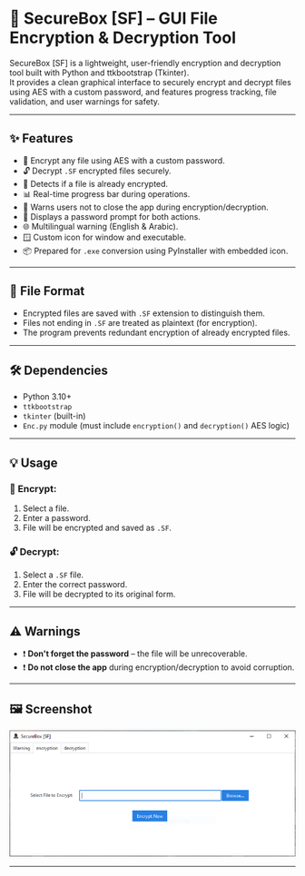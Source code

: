 # 🔐 SecureBox [SF] – GUI File Encryption & Decryption Tool

SecureBox [SF] is a lightweight, user-friendly encryption and decryption tool built with Python and ttkbootstrap (Tkinter).  
It provides a clean graphical interface to securely encrypt and decrypt files using AES with a custom password, and features progress tracking, file validation, and user warnings for safety.

---

## ✨ Features

- 📁 Encrypt any file using AES with a custom password.
- 🔓 Decrypt `.SF` encrypted files securely.
- 🛑 Detects if a file is already encrypted.
- 📊 Real-time progress bar during operations.
- 🚫 Warns users not to close the app during encryption/decryption.
- 🔐 Displays a password prompt for both actions.
- 🌐 Multilingual warning (English & Arabic).
- 🪟 Custom icon for window and executable.
- 📦 Prepared for `.exe` conversion using PyInstaller with embedded icon.

---

## 📁 File Format

- Encrypted files are saved with `.SF` extension to distinguish them.
- Files not ending in `.SF` are treated as plaintext (for encryption).
- The program prevents redundant encryption of already encrypted files.

---

## 🛠️ Dependencies

- Python 3.10+
- `ttkbootstrap`
- `tkinter` (built-in)
- `Enc.py` module (must include `encryption()` and `decryption()` AES logic)

---

## 💡 Usage

### 🔐 Encrypt:
1. Select a file.
2. Enter a password.
3. File will be encrypted and saved as `.SF`.

### 🔓 Decrypt:
1. Select a `.SF` file.
2. Enter the correct password.
3. File will be decrypted to its original form.

---

## ⚠️ Warnings

- ❗ **Don't forget the password** – the file will be unrecoverable.
- ❗ **Do not close the app** during encryption/decryption to avoid corruption.

---

## 🖼️ Screenshot

![SecureBox Interface](P1.PNG)

---

